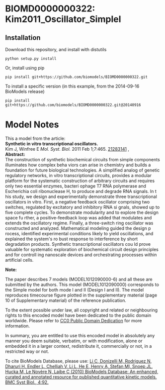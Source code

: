 # BIOMD0000000322: Kim2011_Oscillator_SimpleI

## Installation

Download this repository, and install with distutils

`python setup.py install`

Or, install using pip

`pip install git+https://github.com/biomodels/BIOMD0000000322.git`

To install a specific version (in this example, from the 2014-09-16 BioModels release)

`pip install git+https://github.com/biomodels/BIOMD0000000322.git@20140916`


# Model Notes


This a model from the article:  
**Synthetic in vitro transcriptional oscillators.**   
Kim J, Winfree E _Mol. Syst. Biol._ 2011 Feb 1;7:465.
[21283141](http://www.ncbi.nlm.nih.gov/pubmed/21283141) ,  
**Abstract:**   
The construction of synthetic biochemical circuits from simple components
illuminates how complex beha viors can arise in chemistry and builds a
foundation for future biological technologies. A simplified analog of genetic
regulatory networks, in vitro transcriptional circuits, provides a modular
platform for the systematic construction of arbitrary circuits and requires
only two essential enzymes, bacteri ophage T7 RNA polymerase and Escherichia
coli ribonuclease H, to produce and degrade RNA signals. In t his study, we
design and experimentally demonstrate three transcriptional oscillators in
vitro. First, a negative feedback oscillator comprising two switches,
regulated by excitatory and inhibitory RNA si gnals, showed up to five
complete cycles. To demonstrate modularity and to explore the design space fu
rther, a positive-feedback loop was added that modulates and extends the
oscillatory regime. Finally, a three-switch ring oscillator was constructed
and analyzed. Mathematical modeling guided the design p rocess, identified
experimental conditions likely to yield oscillations, and explained the
system's ro bust response to interference by short degradation products.
Synthetic transcriptional oscillators cou ld prove valuable for systematic
exploration of biochemical circuit design principles and for controll ing
nanoscale devices and orchestrating processes within artificial cells.

**Note:**

The paper describes 7 models (MODEL1012090000-6) and all these are submitted
by the authors. This model (MODEL1012090000) corresponds to the Simple model
for both mode I and II (Design I and II). The model reproduces timecourse
figure plotted in the supplementary material (page 10 of Supplementary
material) of the reference publication.

  

To the extent possible under law, all copyright and related or neighbouring
rights to this encoded model have been dedicated to the public domain
worldwide. Please refer to [CC0 Public Domain
Dedication](http://creativecommons.org/publicdomain/zero/1.0/) for more
information.

In summary, you are entitled to use this encoded model in absolutely any
manner you deem suitable, verbatim, or with modification, alone or embedded it
in a larger context, redistribute it, commercially or not, in a restricted way
or not.

  

To cite BioModels Database, please use: [Li C, Donizelli M, Rodriguez N,
Dharuri H, Endler L, Chelliah V, Li L, He E, Henry A, Stefan MI, Snoep JL,
Hucka M, Le Novère N, Laibe C (2010) BioModels Database: An enhanced, curated
and annotated resource for published quantitative kinetic models. BMC Syst
Biol., 4:92.](http://www.ncbi.nlm.nih.gov/pubmed/20587024)


